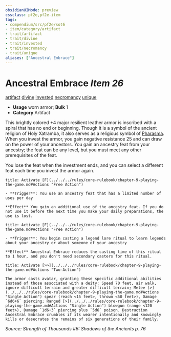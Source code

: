 ```yaml
---
obsidianUIMode: preview
cssclass: pf2e,pf2e-item
tags:
- compendium/src/pf2e/sot6
- item/category/artifact
- trait/artifact
- trait/divine
- trait/invested
- trait/necromancy
- trait/unique
aliases: ["Ancestral Embrace"]
---
```

# Ancestral Embrace *Item 26*  
[artifact](../../../Rules/traits/artifact-gmg.md)  [divine](../../../Rules/traits/divine.md)  [invested](../../../Rules/traits/invested.md)  [necromancy](../../../Rules/traits/necromancy.md)  [unique](../../../Rules/traits/unique.md)  

- **Usage** worn armor; **Bulk** 1
- **Category** Artifact

This brightly colored +4 major resilient leather armor is inscribed with a spiral that has no end or beginning. Though it is a symbol of the ancient religion of Holy Xatramba, it also serves as a religious symbol of [Pharasma](../../setting/deities/pharasma.md). When you invest the armor, you gain negative resistance 25 and can draw on the power of your ancestors. You gain an ancestry feat from your ancestry; the feat can be any level, but you must meet any other prerequisites of the feat.

You lose the feat when the investment ends, and you can select a different feat each time you invest the armor again.

```ad-embed-ability
title: Activate [F](../../../rules/core-rulebook/chapter-9-playing-the-game.md#Actions "Free Action")

- **Trigger**: You use an ancestry feat that has a limited number of uses per day

**Effect** You gain an additional use of the ancestry feat. If you do not use it before the next time you make your daily preparations, the use is lost.
```

```ad-embed-ability
title: Activate [F](../../../rules/core-rulebook/chapter-9-playing-the-game.md#Actions "Free Action")

- **Trigger**: You begin casting a legend lore ritual to learn legends about your ancestry or about someone of your ancestry

**Effect** Ancestral Embrace reduces the casting time of this ritual to 1 hour, and you don't need secondary casters for this ritual.
```

```ad-embed-ability
title: Activate [>>](../../../rules/core-rulebook/chapter-9-playing-the-game.md#Actions "Two-Action")

The armor casts avatar, granting these specific additional abilities instead of those associated with a deity: Speed 70 feet, air walk, ignore difficult terrain and greater difficult terrain; Melee [>](../../../rules/core-rulebook/chapter-9-playing-the-game.md#Actions "Single Action") spear (reach <15 feet>, thrown <50 feet>), Damage `6d6+6` piercing; Ranged [>](../../../rules/core-rulebook/chapter-9-playing-the-game.md#Actions "Single Action") blowgun (range <120 feet>), Damage `1d6+3` piercing plus `5d6` poison. Destruction Ancestral Embrace crumbles if its wearer intentionally and knowingly kills or desecrates the remains of six generations of their family.
```

*Source: Strength of Thousands #6: Shadows of the Ancients p. 76*
